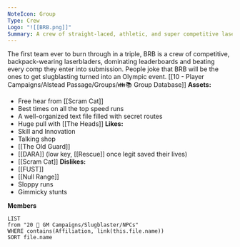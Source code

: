 ```yaml
---
NoteIcon: Group
Type: Crew
Logo: "![[BRB.png]]"
Summary: A crew of straight-laced, athletic, and super competitive laserbladers.
---
```

The first team ever to burn through in a triple, BRB is a crew of competitive, backpack-wearing laserbladers, dominating leaderboards and beating every comp they enter into submission. People joke that BRB will be the ones to get slugblasting turned into an Olympic event.
[[10 - Player Campaigns/Alstead Passage/Groups/👪📚 Group Database]]
**Assets:**
- Free hear from [[Scram Cat]]
- Best times on all the top speed runs
- A well-organized text file filled with secret routes
- Huge pull with [[The Heads]]
**Likes:**
- Skill and Innovation
- Talking shop
- [[The Old Guard]]
- [[DARA]] (low key, [[Rescue]] once legit saved their lives)
- [[Scram Cat]]
**Dislikes:**
- [[FUST]]
- [[Null Range]]
- Sloppy runs
- Gimmicky stunts

**Members**
```dataview
LIST
from "20 🌟 GM Campaigns/Slugblaster/NPCs"
WHERE contains(Affiliation, link(this.file.name))
SORT file.name
```
